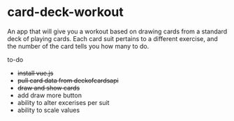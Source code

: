 # card-deck-workout

An app that will give you a workout based on drawing cards from a standard deck of playing cards. Each card suit pertains to a different exercise, and the number of the card tells you how many to do.

to-do
* ~~install vue.js~~
* ~~pull card data from deckofcardsapi~~
* ~~draw and show cards~~
* add draw more button
* ability to alter excerises per suit
* ability to scale values

